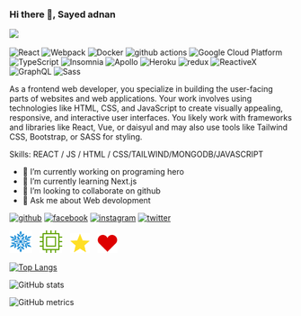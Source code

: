 ### Hi there 👋, Sayed adnan
![](https://scontent.fdac24-1.fna.fbcdn.net/v/t39.30808-1/438205754_1789871898156050_5098238815792387126_n.jpg?stp=dst-jpg_s200x200_tt6&_nc_cat=110&ccb=1-7&_nc_sid=e99d92&_nc_eui2=AeEEUYyxD5Nz_tqmrHx0CF5x7ph88pjKE2_umHzymMoTb8I_MwXEdq9flyTPMii5mRIChhDpug6l4z1DhPkiRtU9&_nc_ohc=NSDTzbwe5vgQ7kNvgFaMf54&_nc_zt=24&_nc_ht=scontent.fdac24-1.fna&_nc_gid=A6OxjLbb3rkafqrfcisb8C4&oh=00_AYBqgbI87U9ClTPU7xEv5Gq09mvMTpl4OekaFuvRDXm9aA&oe=67A8B075)
<P>
   <img alt="React" src="https://img.shields.io/badge/-React-45b8d8?style=flat-square&logo=react&logoColor=white" />
  <img alt="Webpack" src="https://img.shields.io/badge/-Webpack-8DD6F9?style=flat-square&logo=webpack&logoColor=white" /> 
  <img alt="Docker" src="https://img.shields.io/badge/-Docker-46a2f1?style=flat-square&logo=docker&logoColor=white" />
  <img alt="github actions" src="https://img.shields.io/badge/-Github_Actions-2088FF?style=flat-square&logo=github-actions&logoColor=white" />
  <img alt="Google Cloud Platform" src="https://img.shields.io/badge/-Google_Cloud_Platform-1a73e8?style=flat-square&logo=google-cloud&logoColor=white" />
  <img alt="TypeScript" src="https://img.shields.io/badge/-TypeScript-007ACC?style=flat-square&logo=typescript&logoColor=white" />
  <img alt="Insomnia" src="https://img.shields.io/badge/-Insomnia-5849BE?style=flat-square&logo=insomnia&logoColor=white" />
  <img alt="Apollo" src="https://img.shields.io/badge/-Apollo%20GraphQL-311C87?style=flat-square&logo=apollo-graphql&logoColor=white" />
  <img alt="Heroku" src="https://img.shields.io/badge/-Heroku-430098?style=flat-square&logo=heroku&logoColor=white" />
  <img alt="redux" src="https://img.shields.io/badge/-Redux-764ABC?style=flat-square&logo=redux&logoColor=white" />
  <img alt="ReactiveX" src="https://img.shields.io/badge/-RxJs-B7178C?style=flat-square&logo=reactivex&logoColor=white" />
  <img alt="GraphQL" src="https://img.shields.io/badge/-GraphQL-E10098?style=flat-square&logo=graphql&logoColor=white" />
  <img alt="Sass" src="https://img.shields.io/badge/-Sass-CC6699?style=flat-square&logo=sass&logoColor=white" />
</P>

 As a frontend web developer, you specialize in building the user-facing parts of websites and web applications. Your work involves using technologies like HTML, CSS, and JavaScript to create visually appealing, responsive, and interactive user interfaces. You likely work with frameworks and libraries like React, Vue, or daisyul and may also use tools like Tailwind CSS, Bootstrap, or SASS for styling.

Skills:  REACT / JS / HTML / CSS/TAILWIND/MONGODB/JAVASCRIPT

- 🔭 I’m currently working on programing hero
- 🌱 I’m currently learning Next.js 
- 👯 I’m looking to collaborate on github 
- 💬 Ask me about Web devolopment 


[<img src='https://cdn.jsdelivr.net/npm/simple-icons@3.0.1/icons/github.svg' alt='github' height='40'>](https://github.com/mdsayedadnan)  [<img src='https://cdn.jsdelivr.net/npm/simple-icons@3.0.1/icons/facebook.svg' alt='facebook' height='40'>](https://www.facebook.com/sayed )  [<img src='https://cdn.jsdelivr.net/npm/simple-icons@3.0.1/icons/instagram.svg' alt='instagram' height='40'>](https://www.instagram.com/sayed/)  [<img src='https://cdn.jsdelivr.net/npm/simple-icons@3.0.1/icons/twitter.svg' alt='twitter' height='40'>](https://twitter.com/sayed )  

<a href='https://archiveprogram.github.com/'><img src='https://raw.githubusercontent.com/acervenky/animated-github-badges/master/assets/acbadge.gif' width='40' height='40'></a> <a href='https://docs.github.com/en/developers'><img src='https://raw.githubusercontent.com/acervenky/animated-github-badges/master/assets/devbadge.gif' width='40' height='40'></a> <a href='https://stars.github.com/'><img src='https://raw.githubusercontent.com/acervenky/animated-github-badges/master/assets/starbadge.gif' width='35' height='35'></a> <a href='https://docs.github.com/en/github/supporting-the-open-source-community-with-github-sponsors'><img src='https://raw.githubusercontent.com/acervenky/animated-github-badges/master/assets/sponsorbadge.gif' width='35' height='35'></a> 

[![Top Langs](https://github-readme-stats.vercel.app/api/top-langs/?username=mdsayedadnan)](https://github.com/anuraghazra/github-readme-stats)

![GitHub stats](https://github-readme-stats.vercel.app/api?username=mdsayedadnan&show_icons=true&count_private=true)  

![GitHub metrics](https://metrics.lecoq.io/mdsayedadnan)  



